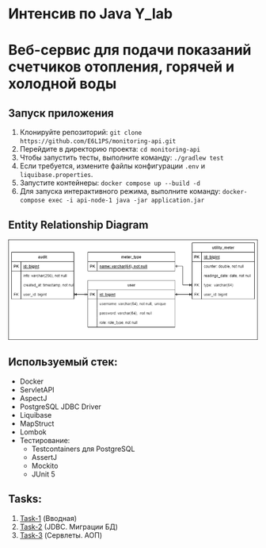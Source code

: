 # Интенсив по Java Y_lab

# Веб-сервис для подачи показаний счетчиков отопления, горячей и холодной воды

## Запуск приложения

1. Клонируйте репозиторий: `git clone https://github.com/E6L1PS/monitoring-api.git`
2. Перейдите в директорию проекта: `cd monitoring-api`
3. Чтобы запустить тесты, выполните команду: `./gradlew test`
4. Если требуется, измените файлы конфигурации `.env` и `liquibase.properties`.
5. Запустите контейнеры: `docker compose up --build -d`
6. Для запуска интерактивного режима, выполните команду: `docker-compose exec -i api-node-1 java -jar application.jar`

## Entity Relationship Diagram

![ERD](src/main/resources/MonitoringERD.png)

## Используемый стек:

- Docker
- ServletAPI
- AspectJ
- PostgreSQL JDBC Driver
- Liquibase
- MapStruct
- Lombok
- Тестирование:
    - Testcontainers для PostgreSQL
    - AssertJ
    - Mockito
    - JUnit 5

## Tasks:

1. [Task-1](https://github.com/E6L1PS/monitoring-api/tree/task-1) (Вводная)
2. [Task-2](https://github.com/E6L1PS/monitoring-api/tree/task-2) (JDBC. Миграции БД)
3. [Task-3](https://github.com/E6L1PS/monitoring-api/pull/3) (Сервлеты. АОП)


